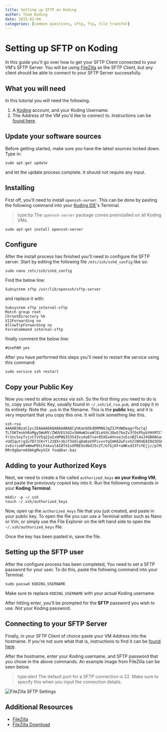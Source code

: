 ```yaml
---
title: Setting up SFTP on Koding
author: Team Koding
date: 2015-02-04
categories: [common questions, sftp, ftp, file transfer]
---
```


# Setting up SFTP on Koding

In this guide you'll go over how to get your SFTP Client connected to your VM's SFTP Server. You will be using [FileZilla][filezilla] as the SFTP Client, but any client should be able to connect to your SFTP Server successfully.

## What you will need

In this tutorial you will need the following.

1. A [Koding][koding] account, and your Koding Username.
2. The Address of the VM you'd like to connect to. Instructions can be [found here][vm address].

## Update your software sources
Before getting started, make sure you have the latest sources locked down. Type in:

```
sudo apt-get update
```

and let the update process complete. It should not require any input.

## Installing

First off, you'll need to install `openssh-server`. This can be done by pasting the following command into your [Koding IDE][ide]'s Terminal.

> type:tip
> The `openssh-server` package comes preinstalled on all Koding VMs.

```
sudo apt-get install openssh-server
```

## Configure

After the install process has finished you'll need to configure the SFTP server. Start by editing the following file `/etc/ssh/sshd_config` like so:

```
sudo nano /etc/ssh/sshd_config
```

Find the below line:

```
Subsystem sftp /usr/lib/openssh/sftp-server
```

and replace it with:

```
Subsystem sftp internal-sftp
Match group root
ChrootDirectory %h
X11Forwarding no
AllowTcpForwarding no
ForceCommand internal-sftp
```

finally comment the below line:

```
#UsePAM yes
```

After you have performed this steps you'll need to restart the service using this command:

```
sudo service ssh restart
```

## Copy your Public Key

Now you need to allow access via ssh. So the first thing you need to do is to, copy your Public Key, usually found in `~/.ssh/id_rsa.pub`, and copy it in its entirety. Note the `.pub` in the filename. This is the **public** key, and it is very important that you copy this one. It will look something like this.

```
ssh-rsa AAAAB3NzaC1yc2EAAAADAQABAAABAQCyhKankDE4DRM86JqZ3JPdWDeqg+Tbzlql
TLfOKTeokhRoMgy5WoMY/ZWUVES3d2vSHHwW3cwWlELmVdc3Ow57boZv3fOsPhybYHVRTClX
Yr1ncSxyTvjvCfvV5q22aIxHPWQ353543ssda87sa+85XEa4VnveJsEzxBZl4oJ4GB0AGa48
+UdIqutrgZu7D7JCK+Yl228X+3bJf3ddlqDaKaVXPivvvYqImK6ZwFsxh2lNO4E8IOd3OSK9
zv6i+io8PxWmwP0tLFokxulAI8Td1sOPBE9s9bdJ5c2T/GfGjKF+aNKsd33TsYEjjc/plMZm
RRrOgQwre6OAkgMvyV2X foo@bar.baz
```

## Adding to your Authorized Keys

Next, we need to create a file called `authorized_keys` **on your Koding VM**, and paste the previously copied key into it. Run the following commands in your **Koding Terminal**.

```
mkdir -p ~/.ssh
touch ~/.ssh/authorized_keys
```

Now, open up the `authorized_keys` file that you just created, and paste in your public key. To open the file you can use a Terminal editor such as Nano or Vim, or simply use the File Explorer on the left hand side to open the `~/.ssh/authorized_keys` file.

Once the key has been pasted in, save the file.

## Setting up the SFTP user

After the configure process has been completed, You need to set a SFTP password for your user. To do this, paste the following command into your Terminal.

```
sudo passwd KODING_USERNAME
```

Make sure to replace `KODING_USERNAME` with your actual Koding username.

After hitting enter, you'll be prompted for the **SFTP** password you wish to use. *Not* your Koding password.

## Connecting to your SFTP Server

Finally, in your SFTP Client of choice paste your VM Address into the hostname. If you're not sure what that is, instructions to find it can be [found here][vm address].

After the hostname, enter your Koding username, and SFTP password that you chose in the above commands. An example image from FileZilla can be seen below.

> type:alert
> The default port for a SFTP connection is 22. Make sure to specify this when you input the connection details.

![FileZilla SFTP Settings](ftpsettings.png)

## Additional Resources

- [FileZilla](https://filezilla-project.org/)
- [FileZilla Download](https://filezilla-project.org/download.php?type=client)


[filezilla]: https://filezilla-project.org/
[download]: https://filezilla-project.org/download.php?type=client
[koding]: https://koding.com
[ide]: https://koding.com/IDE
[vm address]: /faq/vm-address
